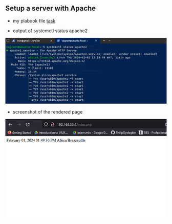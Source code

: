 ## Setup a server with Apache
- my plabook file [task](task.yml)

- output of systemctl status apache2

![apache2](apache2.png)

- screenshot of the rendered page

![web](web.png)